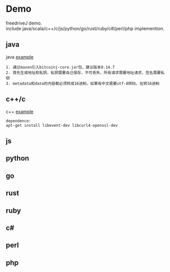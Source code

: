 # Demo 
freedriveJ demo.     
include java/scala/c++/c/js/python/go/rust/ruby/c#/perl/php implemention.
## java
java [example](./java)
```
1. 通过maven引入bitcoinj-core.jar包，建议版本0.14.7
2. 首先生成地址和私钥，私钥需要自己保存，不可丢失，所有请求需要地址请求，签名需要私钥
3. metadata和data的内容都必须转成16进制，如果有中文需要utf-8转码，在转16进制
```

## c++/c
c++ [example](./c++)
```
dependence:      
apt-get install libevent-dev libcurl4-openssl-dev
```
## js

## python

## go

## rust

## ruby

## c#

## perl

## php

